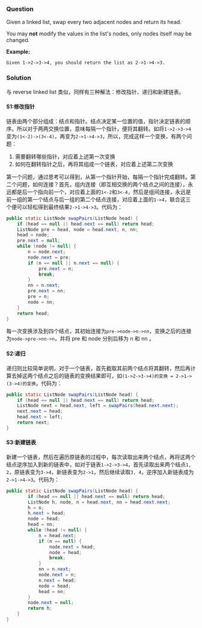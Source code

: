 ### Question

Given a linked list, swap every two adjacent nodes and return its head.

You may **not** modify the values in the list's nodes, only nodes itself may be changed.

 

**Example:**

```
Given 1->2->3->4, you should return the list as 2->1->4->3.
```

### Solution

与 reverse linked list 类似，同样有三种解法：修改指针、递归和新建链表。

#### S1:修改指针

链表由两个部分组成：结点和指针。结点决定某一位置的值，指针决定链表的顺序。所以对于两两交换位置，意味每隔一个指针，便将其翻转。如将`1->2->3->4`变为`(1<-2)->(3<-4)`，再变为`2->1->4->3`，所以，完成这样一个变换，有两个问题：

1.  需要翻转哪些指针，对应着上述第一次变换
2.  如何在翻转指针之后，再将其组成一个链表，对应着上述第二次变换

第一个问题，通过思考可以得到，从第一个指针开始，每隔一个指针完成翻转。第二个问题，如何连接？首先，组内连接（即互相交换的两个结点之间的连接），永远都是后一个指向前一个，对应着上面的`1<-2`和`3<-4`，然后是组间连接，永远是前一组的第一个结点与后一组的第二个结点连接，对应着上面的`1->4`，联合这三个便可以轻松得到最终结果`2->1->4->3`。代码为：

```java
public static ListNode swapPairs(ListNode head) {
    if (head == null || head.next == null) return head;
    ListNode pre = head, node = head.next, n, nn;
    head = node;
    pre.next = null;
    while (node != null) {
        n = node.next;
        node.next = pre;
        if (n == null || n.next == null) {
            pre.next = n;
            break;
        }
        nn = n.next;
        pre.next = nn;
        pre = n;
        node = nn;
    }
    return head;
}
```

每一次变换涉及到四个结点，其初始连接为`pre->node->n->nn`，变换之后的连接为`node->pre->nn->n`，并将 pre 和 node 分别后移为 n 和 nn 。

#### S2:递归

递归则比较简单说明，对于一个链表，首先截取其前两个结点将其翻转，然后再计算去掉这两个结点之后的链表的变换结果即可，如`(1->2->3->4)的变换 = 2->1->(3->4)的变换`。代码为：

```java
public static ListNode swapPairs(ListNode head) {
    if (head == null || head.next == null) return head;
    ListNode next = head.next, left = swapPairs(head.next.next);
    next.next = head;
    head.next = left;
    return next;
}
```

#### S3:新建链表

新建一个链表，然后在遍历原链表的过程中，每次读取出来两个结点，再将这两个结点逆序加入到新的链表中，如对于链表`1->2->3->4`，首先读取出来两个结点`1, 2`，原链表变为`3->4`，新链表变为`2->1`，然后继续读取`3, 4`，逆序加入新链表成为`2->1->4->3`。代码为：

```java
public static ListNode swapPairs(ListNode head) {
        if (head == null || head.next == null) return head;
        ListNode h, node, n = head.next, nn = head.next.next;
        h = n;
        h.next = head;
        node = head;
        head = nn;
        while (head != null) {
            n = head.next;
            if (n == null) {
                node.next = head;
                node = head;
                break;
            }
            nn = n.next;
            node.next = n;
            n.next = head;
            node = head;
            head = nn;
        }
        node.next = null;
        return h;
    }
}

```

